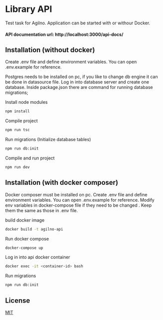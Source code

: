 # Library API

Test task for Agilno. Application can be started with or withour Docker.

#### API documentation url: http://localhost:3000/api-docs/

## Installation (without docker)

Create .env file and define environment variables. You can open .env.example for reference.

Postgres needs to be installed on pc, if you like to change db engine it can be done in datasource file. Log in into database server and create one database. Inside package.json there are command for running database migrations;

Install node modules

```bash
npm install
```

Compile project

```bash
npm run tsc
```

Run migrations (Initialize database tables)

```bash
npm run db:init
```

Compile and run project

```bash
npm run dev
```

## Installation (with docker composer)

Docker composer must be installed on pc. Create .env file and define environment variables. You can open .env.example for reference. Modify env variables in docker-compose file if they need to be changed . Keep them the same as those in .env file.

build docker image

```bash
docker build -t agilno-api
```

Run docker compose

```bash
docker-compose up
```

Log in into api docker container

```bash
docker exec -it <container-id> bash
```

Run migrations

```bash
npm run db:init
```

## License
[MIT](https://choosealicense.com/licenses/mit/)